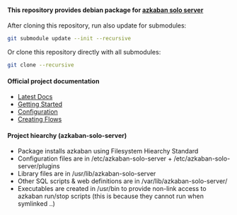 #### This repository provides debian package for [azkaban solo server](http://azkaban.github.io/azkaban/docs/latest/#solo-setup)

After cloning this repository, run also update for submodules:
```bash
git submodule update --init --recursive
```

Or clone this repository directly with all submodules:
```bash
git clone --recursive
```

#### Official project documentation
 - [Latest Docs](http://azkaban.github.io/azkaban/docs/latest/)
 - [Getting Started](http://azkaban.github.io/azkaban/docs/latest/#getting-started)
 - [Configuration](http://azkaban.github.io/azkaban/docs/latest/#configuration)
 - [Creating Flows](http://azkaban.github.io/azkaban/docs/latest/#creating-flows)

#### Project hiearchy (azkaban-solo-server)

 - Package installs azkaban using Filesystem Hiearchy Standard
 - Configuration files are in /etc/azkaban-solo-server + /etc/azkaban-solo-server/plugins
 - Library files are in /usr/lib/azkaban-solo-server
 - Other SQL scripts & web definitions are in /var/lib/azkaban-solo-server/
 - Executables are created in /usr/bin to provide non-link access to azkaban run/stop scripts (this is because they cannot run when symlinked ..)
